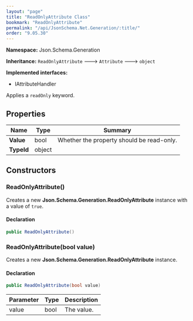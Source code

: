 ```yaml
---
layout: "page"
title: "ReadOnlyAttribute Class"
bookmark: "ReadOnlyAttribute"
permalink: "/api/JsonSchema.Net.Generation/:title/"
order: "9.05.30"
---
```

**Namespace:** Json.Schema.Generation

**Inheritance:**
`ReadOnlyAttribute`
 🡒 
`Attribute`
 🡒 
`object`

**Implemented interfaces:**

- IAttributeHandler

Applies a `readOnly` keyword.

## Properties

| Name | Type | Summary |
|---|---|---|
| **Value** | bool | Whether the property should be read-only. |
| **TypeId** | object |  |
## Constructors

### ReadOnlyAttribute()

Creates a new **Json.Schema.Generation.ReadOnlyAttribute** instance with a value of `true`.

#### Declaration

```c#
public ReadOnlyAttribute()
```

### ReadOnlyAttribute(bool value)

Creates a new **Json.Schema.Generation.ReadOnlyAttribute** instance.

#### Declaration

```c#
public ReadOnlyAttribute(bool value)
```
| Parameter | Type | Description |
|---|---|---|
| value | bool | The value. |

